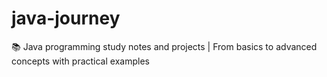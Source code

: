 # java-journey
📚 Java programming study notes and projects | From basics to advanced concepts with practical examples
